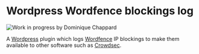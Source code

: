 # Wordpress Wordfence blockings log

![Work in progress by Dominique Chappard](https://openclipart.org/image/250px/293071 "Work in progress by Dominique Chappard")

A [Wordpress](https://wordpress.org/) plugin which logs [Wordfence](https://www.wordfence.com/) IP blockings to make them available to other software such as [Crowdsec](https://www.crowdsec.net/).

